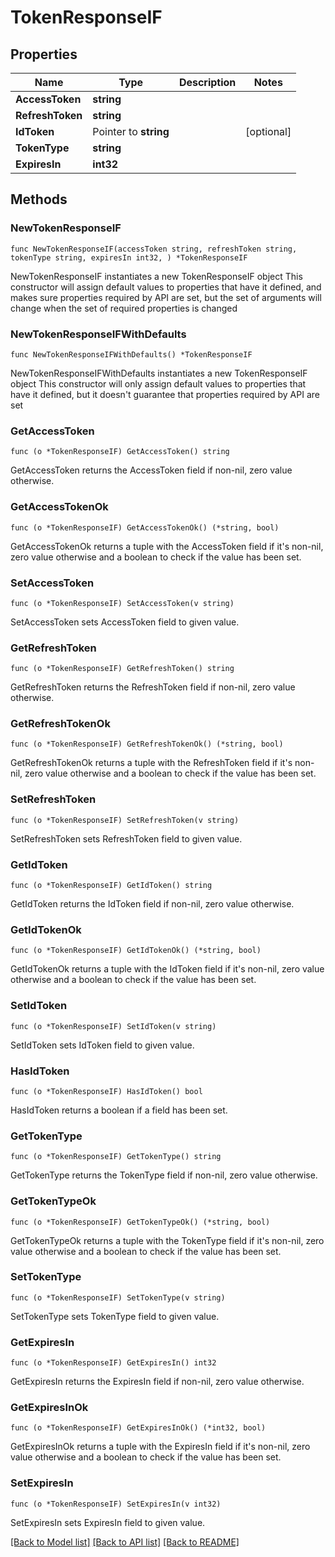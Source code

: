 # TokenResponseIF

## Properties

Name | Type | Description | Notes
------------ | ------------- | ------------- | -------------
**AccessToken** | **string** |  | 
**RefreshToken** | **string** |  | 
**IdToken** | Pointer to **string** |  | [optional] 
**TokenType** | **string** |  | 
**ExpiresIn** | **int32** |  | 

## Methods

### NewTokenResponseIF

`func NewTokenResponseIF(accessToken string, refreshToken string, tokenType string, expiresIn int32, ) *TokenResponseIF`

NewTokenResponseIF instantiates a new TokenResponseIF object
This constructor will assign default values to properties that have it defined,
and makes sure properties required by API are set, but the set of arguments
will change when the set of required properties is changed

### NewTokenResponseIFWithDefaults

`func NewTokenResponseIFWithDefaults() *TokenResponseIF`

NewTokenResponseIFWithDefaults instantiates a new TokenResponseIF object
This constructor will only assign default values to properties that have it defined,
but it doesn't guarantee that properties required by API are set

### GetAccessToken

`func (o *TokenResponseIF) GetAccessToken() string`

GetAccessToken returns the AccessToken field if non-nil, zero value otherwise.

### GetAccessTokenOk

`func (o *TokenResponseIF) GetAccessTokenOk() (*string, bool)`

GetAccessTokenOk returns a tuple with the AccessToken field if it's non-nil, zero value otherwise
and a boolean to check if the value has been set.

### SetAccessToken

`func (o *TokenResponseIF) SetAccessToken(v string)`

SetAccessToken sets AccessToken field to given value.


### GetRefreshToken

`func (o *TokenResponseIF) GetRefreshToken() string`

GetRefreshToken returns the RefreshToken field if non-nil, zero value otherwise.

### GetRefreshTokenOk

`func (o *TokenResponseIF) GetRefreshTokenOk() (*string, bool)`

GetRefreshTokenOk returns a tuple with the RefreshToken field if it's non-nil, zero value otherwise
and a boolean to check if the value has been set.

### SetRefreshToken

`func (o *TokenResponseIF) SetRefreshToken(v string)`

SetRefreshToken sets RefreshToken field to given value.


### GetIdToken

`func (o *TokenResponseIF) GetIdToken() string`

GetIdToken returns the IdToken field if non-nil, zero value otherwise.

### GetIdTokenOk

`func (o *TokenResponseIF) GetIdTokenOk() (*string, bool)`

GetIdTokenOk returns a tuple with the IdToken field if it's non-nil, zero value otherwise
and a boolean to check if the value has been set.

### SetIdToken

`func (o *TokenResponseIF) SetIdToken(v string)`

SetIdToken sets IdToken field to given value.

### HasIdToken

`func (o *TokenResponseIF) HasIdToken() bool`

HasIdToken returns a boolean if a field has been set.

### GetTokenType

`func (o *TokenResponseIF) GetTokenType() string`

GetTokenType returns the TokenType field if non-nil, zero value otherwise.

### GetTokenTypeOk

`func (o *TokenResponseIF) GetTokenTypeOk() (*string, bool)`

GetTokenTypeOk returns a tuple with the TokenType field if it's non-nil, zero value otherwise
and a boolean to check if the value has been set.

### SetTokenType

`func (o *TokenResponseIF) SetTokenType(v string)`

SetTokenType sets TokenType field to given value.


### GetExpiresIn

`func (o *TokenResponseIF) GetExpiresIn() int32`

GetExpiresIn returns the ExpiresIn field if non-nil, zero value otherwise.

### GetExpiresInOk

`func (o *TokenResponseIF) GetExpiresInOk() (*int32, bool)`

GetExpiresInOk returns a tuple with the ExpiresIn field if it's non-nil, zero value otherwise
and a boolean to check if the value has been set.

### SetExpiresIn

`func (o *TokenResponseIF) SetExpiresIn(v int32)`

SetExpiresIn sets ExpiresIn field to given value.



[[Back to Model list]](../README.md#documentation-for-models) [[Back to API list]](../README.md#documentation-for-api-endpoints) [[Back to README]](../README.md)


